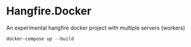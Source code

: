 # Hangfire.Docker
An experimental hangfire docker project with multiple servers (workers)

```
docker-compose up --build
```

